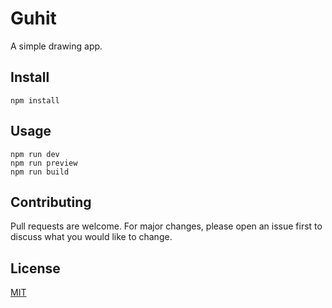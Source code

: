 # Guhit

A simple drawing app.

## Install

```
npm install
```

## Usage

```
npm run dev
npm run preview
npm run build
```

## Contributing

Pull requests are welcome. For major changes, please open an issue first to discuss what you would like to change.

## License

[MIT](https://choosealicense.com/licenses/mit/)
